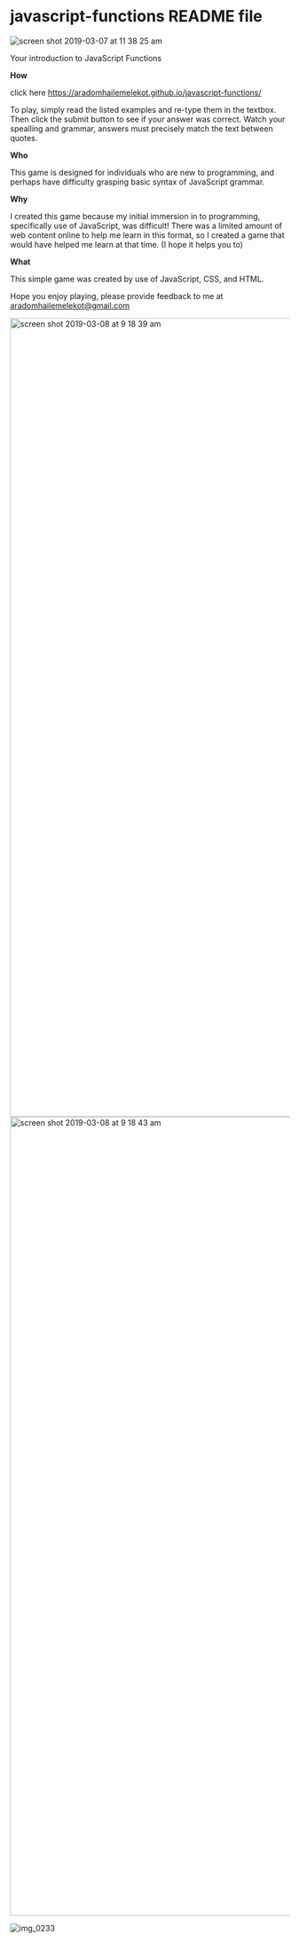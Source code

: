 # javascript-functions README file
![screen shot 2019-03-07 at 11 38 25 am](https://user-images.githubusercontent.com/47545722/53978272-cf819380-40d8-11e9-8e72-8a7c46306ba3.png)

Your introduction to JavaScript Functions

**How**

click here https://aradomhailemelekot.github.io/javascript-functions/

To play, simply read the listed examples and re-type them in the textbox. Then click the submit button to see if your answer was correct. Watch your spealling and grammar, answers must precisely match the text between quotes. 


**Who**

This game is designed for individuals who are new to programming, and perhaps have difficulty grasping basic syntax of JavaScript grammar. 


**Why**

I created this game because my initial immersion in to programming, specifically use of JavaScript, was difficult! There was a limited amount of web content online to help me learn in this format, so I created a game that would have helped me learn at that time. (I hope it helps you to)


**What**

This simple game was created by use of JavaScript, CSS, and HTML.



Hope you enjoy playing, please provide feedback to me at aradomhailemelekot@gmail.com


<img width="1440" alt="screen shot 2019-03-08 at 9 18 39 am" src="https://user-images.githubusercontent.com/47545722/54033780-38bde100-4183-11e9-9e59-02af3fd908b6.png">
<img width="1440" alt="screen shot 2019-03-08 at 9 18 43 am" src="https://user-images.githubusercontent.com/47545722/54033785-3b203b00-4183-11e9-83b6-ef2fbad8b8ef.png">

![img_0233](https://user-images.githubusercontent.com/47545722/54046964-d0cbc280-41a3-11e9-837c-d3cea399da70.JPG)

